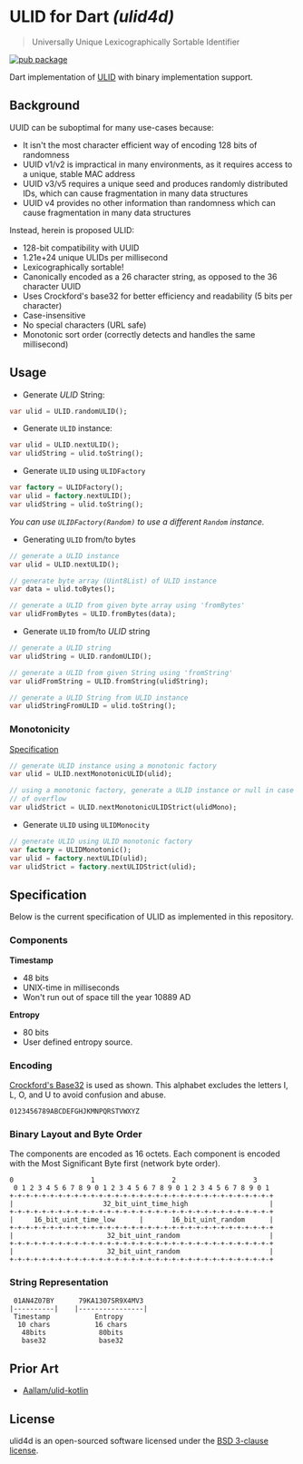 # ULID for Dart _(ulid4d)_

> Universally Unique Lexicographically Sortable Identifier

[![pub package](https://img.shields.io/pub/v/ulid4d.svg)](https://pub.dev/packages/ulid4d)

Dart implementation of [ULID](https://github.com/ulid/spec#specification) with binary implementation support.

## Background

UUID can be suboptimal for many use-cases because:

- It isn't the most character efficient way of encoding 128 bits of randomness
- UUID v1/v2 is impractical in many environments, as it requires access to a unique, stable MAC address
- UUID v3/v5 requires a unique seed and produces randomly distributed IDs, which can cause fragmentation in many data
  structures
- UUID v4 provides no other information than randomness which can cause fragmentation in many data structures

Instead, herein is proposed ULID:

- 128-bit compatibility with UUID
- 1.21e+24 unique ULIDs per millisecond
- Lexicographically sortable!
- Canonically encoded as a 26 character string, as opposed to the 36 character UUID
- Uses Crockford's base32 for better efficiency and readability (5 bits per character)
- Case-insensitive
- No special characters (URL safe)
- Monotonic sort order (correctly detects and handles the same millisecond)

## Usage

* Generate _ULID_ String:

```dart
var ulid = ULID.randomULID();
```

* Generate `ULID` instance:

```dart
var ulid = ULID.nextULID();
var ulidString = ulid.toString();
```

* Generate `ULID` using `ULIDFactory`

```dart
var factory = ULIDFactory();
var ulid = factory.nextULID();
var ulidString = ulid.toString();
```

_You can use `ULIDFactory(Random)` to use a different `Random` instance._

* Generating `ULID` from/to bytes

```dart
// generate a ULID instance
var ulid = ULID.nextULID();

// generate byte array (Uint8List) of ULID instance
var data = ulid.toBytes();

// generate a ULID from given byte array using 'fromBytes'
var ulidFromBytes = ULID.fromBytes(data);
```

* Generate `ULID` from/to _ULID_ string

````dart
// generate a ULID string
var ulidString = ULID.randomULID();

// generate a ULID from given String using 'fromString'
var ulidFromString = ULID.fromString(ulidString);

// generate a ULID String from ULID instance
var ulidStringFromULID = ulid.toString();
````

### Monotonicity

[Specification](https://github.com/ulid/spec#monotonicity)

```dart
// generate ULID instance using a monotonic factory
var ulid = ULID.nextMonotonicULID(ulid);

// using a monotonic factory, generate a ULID instance or null in case
// of overflow
var ulidStrict = ULID.nextMonotonicULIDStrict(ulidMono);
```

* Generate `ULID` using `ULIDMonocity`

```dart
// generate ULID using ULID monotonic factory
var factory = ULIDMonotonic();
var ulid = factory.nextULID(ulid);
var ulidStrict = factory.nextULIDStrict(ulid);
```

## Specification

Below is the current specification of ULID as implemented in this repository.

### Components

**Timestamp**

- 48 bits
- UNIX-time in milliseconds
- Won't run out of space till the year 10889 AD

**Entropy**

- 80 bits
- User defined entropy source.

### Encoding

[Crockford's Base32](https://www.crockford.com/wrmg/base32.html) is used as shown.
This alphabet excludes the letters I, L, O, and U to avoid confusion and abuse.

```
0123456789ABCDEFGHJKMNPQRSTVWXYZ
```

### Binary Layout and Byte Order

The components are encoded as 16 octets. Each component is encoded with the Most Significant Byte first (network byte
order).

```
0                   1                   2                   3
 0 1 2 3 4 5 6 7 8 9 0 1 2 3 4 5 6 7 8 9 0 1 2 3 4 5 6 7 8 9 0 1
+-+-+-+-+-+-+-+-+-+-+-+-+-+-+-+-+-+-+-+-+-+-+-+-+-+-+-+-+-+-+-+-+
|                      32_bit_uint_time_high                    |
+-+-+-+-+-+-+-+-+-+-+-+-+-+-+-+-+-+-+-+-+-+-+-+-+-+-+-+-+-+-+-+-+
|     16_bit_uint_time_low      |       16_bit_uint_random      |
+-+-+-+-+-+-+-+-+-+-+-+-+-+-+-+-+-+-+-+-+-+-+-+-+-+-+-+-+-+-+-+-+
|                       32_bit_uint_random                      |
+-+-+-+-+-+-+-+-+-+-+-+-+-+-+-+-+-+-+-+-+-+-+-+-+-+-+-+-+-+-+-+-+
|                       32_bit_uint_random                      |
+-+-+-+-+-+-+-+-+-+-+-+-+-+-+-+-+-+-+-+-+-+-+-+-+-+-+-+-+-+-+-+-+
```

### String Representation

```
 01AN4Z07BY      79KA1307SR9X4MV3
|----------|    |----------------|
 Timestamp           Entropy
  10 chars           16 chars
   48bits             80bits
   base32             base32
```

## Prior Art

- [Aallam/ulid-kotlin](https://github.com/Aallam/ulid-kotlin)

## License

ulid4d is an open-sourced software licensed under the [BSD 3-clause license](LICENSE).
